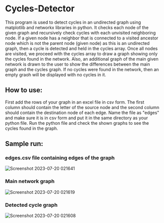 # Cycles-Detector
This program is used to detect cycles in an undirected graph using matplotlib and networkx libraries in python.
It checks each node of the given graph and recursively check cycles with each unvisited neighboring node. If a 
given node has a neighbor that is connected to a visited ancestor node which is not the parent node (given node)
as this is an undirected graph, then a cycle is detected and held in the cycles array. Once all nodes are visited, we proceed
with the cycles array to draw a graph showing only the cycles found in the network. Also, an additional graph of the main given 
network is drawn to the user to show the differences between the main graph and the cycles graph. If no cycles were found in 
the network, then an empty graoh will be displayed with no cycles in it.

## How to use:
First add the rows of your graph in an excel file in csv form. The first column should contain the 
letter of the source node and the second column should contain the destination node of each edge.
Name the file as "edges" and make sure it is in csv form and put it in the same directory as your python file.
Run the python file and check the shown graphs to see the cycles found in the graph.

## Sample run:
### edges.csv file containing edges of the graph
![Screenshot 2023-07-20 021641](https://github.com/seifbassiounyy/Cycles-Detector/assets/104737465/1fd6d02b-d9e2-4e62-baf3-a3c11e5c8cf0)

### Main network graph
![Screenshot 2023-07-20 021619](https://github.com/seifbassiounyy/Cycles-Detector/assets/104737465/43642774-d343-42c2-8d7a-d5812637ed2c)

### Detected cycle graph
![Screenshot 2023-07-20 021608](https://github.com/seifbassiounyy/Cycles-Detector/assets/104737465/a7dee005-3f75-45fb-9d8e-da7476d3d078)


